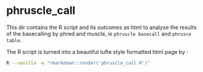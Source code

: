 # phruscle_call

This dir contains the R script and its outcomes as html to analyse the results
of the basecalling by phred and muscle, _ie_ `phruscle basecall` and `phrusce
table`.

The R script is turned into a beautiful tufte style formatted html page by :

```sh
R --vanilla -e "rmarkdown::render('phruscle_call.R')"
```

